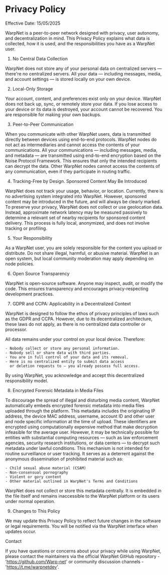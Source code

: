 # **Privacy Policy**

Effective Date: 15/05/2025

WarpNet is a peer-to-peer network designed with privacy, user autonomy, and decentralization in mind.
This Privacy Policy explains what data is collected, how it is used, and the responsibilities you have as a WarpNet user.

1. No Central Data Collection

WarpNet does not store any of your personal data on centralized servers — there're no centralized servers.
All your data — including messages, media, and account settings — is stored locally on your own device.

2. Local-Only Storage

Your account, content, and preferences exist only on your device. WarpNet does not back up, sync, or remotely store
your data. If you lose access to your device or its data is destroyed, your account cannot be recovered.
You are responsible for making your own backups.

3. Peer-to-Peer Communication

When you communicate with other WarpNet users, data is transmitted directly between devices using end-to-end protocols.
WarpNet nodes do not act as intermediaries and cannot access the contents of your communications.
All your communications — including messages, media, and metadata — are transmitted using end-to-end encryption
based on the Noise Protocol Framework. This ensures that only the intended recipients can decrypt the data.
Other WarpNet nodes cannot access the contents of any communication, even if they participate in routing traffic.

4. Tracking-Free by Design. Sponsored Content May Be Introduced

WarpNet does not track your usage, behavior, or location. Currently, there is no advertising system integrated into
WarpNet. However, sponsored content may be introduced in the future, and will always be clearly marked.
To preserve your privacy, WarpNet does not collect or use geolocation data. Instead, approximate network latency may be
measured passively to determine a relevant set of nearby recipients for sponsored content delivery. This process is
fully local, anonymized, and does not involve tracking or profiling.

5. Your Responsibility

As a WarpNet user, you are solely responsible for the content you upload or distribute. Do not share illegal, harmful,
or abusive material. WarpNet is an open system, but local community moderation may apply depending on node policies.

6. Open Source Transparency

WarpNet is open-source software. Anyone may inspect, audit, or modify the code. This ensures transparency and encourages
privacy-respecting development practices.

7. GDPR and CCPA: Applicability in a Decentralized Context

WarpNet is designed to follow the ethos of privacy principles of laws such as the GDPR and CCPA. However, due to its
decentralized architecture, these laws do not apply, as there is no centralized data controller or processor.

All data remains under your control on your local device. Therefore:

    - Nobody collect or store any personal information.
    - Nobody sell or share data with third parties.
    - You are in full control of your data and its removal.
    - Here is no centralized entity to submit data access
      or deletion requests to — you already possess full access.

By using WarpNet, you acknowledge and accept this decentralized responsibility model.

8. Encrypted Forensic Metadata in Media Files

To discourage the spread of illegal and disturbing media content, WarpNet automatically embeds encrypted
forensic metadata into media files uploaded through the platform. This metadata includes the originating
IP address, the device MAC address, username, account ID and other user and node specific information at the
time of upload. These identifiers are encrypted using computationally expensive method that make decryption
infeasible for the average user.
However, it may be technically possible for entities with substantial computing resources — such as law enforcement
agencies, security research institutions, or data centers — to decrypt such metadata under lawful conditions.
This mechanism is not intended for routine surveillance or user tracking. It serves as a deterrent against the
anonymous dissemination of prohibited material such as:

    - Child sexual abuse material (CSAM)
    - Non-consensual pornography
    - Violent or gory content
    - Other material outlined in WarpNet's Terms and Conditions

WarpNet does not collect or store this metadata centrally. It is embedded in the file itself and remains
inaccessible to the WarpNet platform or its users under normal operation.

9. Changes to This Policy

We may update this Privacy Policy to reflect future changes in the software or legal requirements. You will be notified
via the WarpNet interface when updates occur.

Contact

If you have questions or concerns about your privacy while using WarpNet, please contact the maintainers via the official
WarpNet GitHub repository - 'https://github.com/Warp-net' or community discussion channels - 'https://t.me/warpnetdev'.